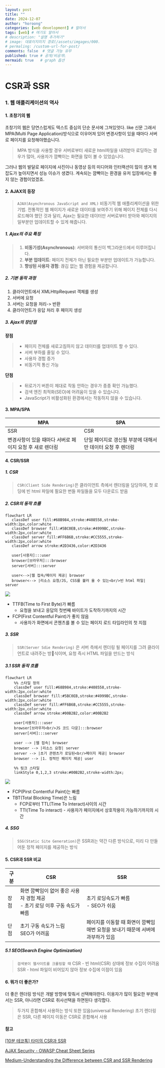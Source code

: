 ```yaml
---
layout: post
title: ""
date: 2024-12-07
author: "horoong"
categories: [web development] # 알아서
tags: [web] # 여기도 알아서
# description: "설명 추가하기"
# image: 대표이지미지 경로(/assets/imgages/000.
# permaling: /custom-url-for-post/
comments: false  # 댓글 가능 유무
published: true # 공개/비공개\
mermaid: true	# graph 옵션
---
```



# CSR과 SSR


### 1. 웹 애플리케이션의 역사

#### 1. 초창기의 웹
초창기의 웹은 당연스럽게도 텍스트 중심의 단순 문서에 그쳐있엇다. like 신문
그래서 MPA(Multi Page Application)방식으로 이우어져 있어 변경사항이 있을 때마다 서버로 페이지를 요청해야했습니다.

> MPA 방식을 사용할 경우 서버로부터 새로운 html파일을 내려받아 로딩하는 경우가 많아, 사용자가 깜빡이는 화면을 많이 볼 수 있었습니다. 

그러나 웹의 발달로 페이지에 사진이나 동영상 등의 미디어와 인터랙션이 많이 생겨 복잡도가 높아지면서 성능 이슈가 생겼다. 계속되는 깜빡이는 환경을 유저 입장에서는 좋지 않는 경험이었겠죠.

#### 2. AJAX의 등장

> `AJAX(Asynchronous JavaScript and XML)`
>  비동기적 웹 애플리케이션을 위한 기법.
>  전통적인 웹 페이지가 새로운 데이터를 보여주기 위해 페이지 전체를 다시 로드해야 했던 것과 달리, Ajax는 필요한 데이터만 서버로부터 받아와 페이지의 일부분만 업데이트할 수 있게 해줍니다.

##### 1. Ajax의 주요 특징
> 1. **비동기성(Asynchronous)**: 서버와의 통신이 백그라운드에서 이루어집니다.
> 2. **부분 업데이트**: 페이지 전체가 아닌 필요한 부분만 업데이트가 가능합니다.
> 3. **향상된 사용자 경험**: 끊김 없는 웹 경험을 제공합니다.


##### 2. 기본 동작 과정
1. 클라이언트에서 XMLHttpRequest 객체를 생성
2. 서버에 요청
3. 서버는 요청을 처리-> 반환
4. 클라이언트가 응답 처리 후 페이지 생성

##### 3. Ajax의 장단점
**장점**
> - 페이지 전체를 새로고침하지 않고 데이터를 업데이트 할 수 있다.
> - 서버 부하를 줄일 수 있다.
> - 사용자 경험 증가
> - 비동기적 통신 가능

**단점**
> * 뒤로가기 버튼이 제대로 작동 안하는 경우가 종종 확인 가능했다.
> * 검색 엔진 최적화(SEO)에 어려움이 있을 수 있습니다.
> * JavaScript가 비활성화된 환경에서는 작동하지 않을 수 있습니다.


#### 3. MPA/SPA
|MPA|SPA|
|-|-|
|SSR|CSR|
|변경사항이 있을 때마다 서버로 페이지 요청 후 새로 렌더링|단일 페이지로 갱신될 부분에 대해서만 데이터 요청 후 렌더링|

#### 4. CSR/SSR

##### 1. CSR
>`CSR(Client Side Rendering)`은 클라이언트 측에서 렌더링을 담당하여, 첫 로딩에 빈 html 파일에 필요한 번들 파일들을 모두 다운로드 받음

##### 2. CSR의 동작 흐름

 ```mermaid
flowchart LR
	classDef user fill:#68B984,stroke:#408558,stroke-width:2px,color:white 
	classDef browser fill:#5BC0EB,stroke:#4999BC,stroke-width:2px,color:white 
	classDef server fill:#FF6B6B,stroke:#CC5555,stroke-width:2px,color:white 
	classDef arrow stroke:#2D3436,color:#2D3436
	
	user[사용자]:::user
	browser[브라우저]:::browser
	server[서버]:::server
	
	user<-->|웹 접속/페이지 제공| browser
	browser<--> |리소스 요청/JS, CSS를 불러 올 수 있는<br/>빈 html 파일| server
```
![](image.png)

* TTFB(Time to First Byte)가 빠름
  * 요청을 보내고 응답의 첫번째 바이트가 도착하기까지의 시간
* FCP(First Contentful Paint)가 좋지 않음
  * 사용자가 화면에서 콘첸츠를 볼 수 있는 페이지 로드 타임라인의 첫 지점


##### 3. SSR
> `SSR(Server Sdie Rendering)` 은 서버 측에서 렌더링 될 페이지를 그려 클라이언트로 내려주는 방식이며, 요청 즉시 HTML 파일을 만드는 방식

##### 3.1 SSR 동작 흐름
```mermaid
flowchart LR
    %% 스타일 정의
    classDef user fill:#68B984,stroke:#408558,stroke-width:2px,color:white
    classDef browser fill:#5BC0EB,stroke:#4999BC,stroke-width:2px,color:white
    classDef server fill:#FF6B6B,stroke:#CC5555,stroke-width:2px,color:white
    classDef arrow stroke:#00B2B2,color:#00B2B2

    user[사용자]:::user
    browser[브라우저<br/>JS 코드 다운]:::browser
    server[서버]:::server

    user --> |웹 접속| browser
    browser --> |리소스 요청| server
    server --> |초기 콘텐츠가 로딩된<br/>페이지 제공| browser
    browser --> |1. 정적인 페이지 제공| user

    %% 링크 스타일
    linkStyle 0,1,2,3 stroke:#00B2B2,stroke-width:2px;
```
![](image%202.png)
* FCP(Pirst Contentful Paint)는 빠름
* TBT(Total Blocking Time)은 느림
  * FCP로부터 TTL(Time To Interact)사이의 시간
  * TTl(Time To interact) - 사용자가 페이지에서 상호작용이 가능하기까지의 시간

##### 4. SSG
> `SSG(Static Site Generation)`은 SSR과는 약간 다른 방식으로, 미리 다 만들어둔 정적 페이지를 제공하는 방식


#### 5. CSR과 SSR 비교

| 구분  | **CSR**                                            | **SSR**                                               |
|-----|----------------------------------------------------|-------------------------------------------------------|
| 장점  | 화면 깜빡임이 없어 좋은 사용자 경험 제공 <br>- 초기 로딩 이후 구동 속도가 빠름 | 초기 로딩속도가 빠름<br>- SEO가 쉬움                            |
| 단점  | 초기 구동 속도가 느림<br> SEO가 어려움                       | 페이지를 이동할 때 화면이 깜빡임 <br> 매번 요청을 보내기 때문에 서버에 과부하가 있음 |


##### 5.1 SEO(Search Engine Optimization)
> `검색봇이 웹사이트를 크롤링할 때`
> CSR -  빈 html(CSR) 상태에 정보 수집이 어려움
> SSR - html 파일이 비어있지 않아 정보 수집에 이점이 있음 


#### 6. 뭐가 더 좋은가?
더 좋은 렌더링 방식은 개발 방향에 맞춰서 선택해야한다.
이용자가 많이 필요한 부분에서는 SSR, 아니라면 CSR로 취사선택을 하면된다 생각합다.

> 두가지 혼합해서 사용하는 방식 또한 있음(universal Rendering)
> 초기 렌더링은  SSR, 다른 페이지 이동은 CSR로 혼합해서 사용



#### 참고
[\[10분 테코톡\] 타미의 CSR과 SSR](https://www.youtube.com/watch?v=TXzwuaXQN2U&ab_channel=%EC%9A%B0%EC%95%84%ED%95%9C%ED%85%8C%ED%81%AC)

[AJAX Security - OWASP Cheat Sheet Series](https://cheatsheetseries.owasp.org/cheatsheets/AJAX_Security_Cheat_Sheet.html)

[Medium-Understanding the Difference between CSR and SSR Rendering](https://ritikchourasiya.medium.com/understanding-the-difference-between-csr-and-ssr-rendering-d2fa0eee50e)



